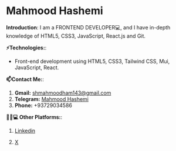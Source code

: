 # Mahmood Hashemi

**Introduction**:
I am a FRONTEND DEVELOPER💻, and I have in-depth knowledge of HTML5, CSS3, JavaScript, React.js and Git.

**⚡Technologies:**:

* Front-end development using HTML5, CSS3, Tailwind CSS, Mui, JavaScript, React.

**📫Contact Me:**:

1. **Gmail:** shmahmoodham143@gmail.com
2. **Telegram:** [Mahmood Hashemi](https://t.me/mahmood_learning)
3. **Phone:** +93729034586

**👨🏻💻 Other Platforms:**:

1. [Linkedin](https://linkedin.com/in/shah-mahmood-hashemi-55172a276)

2. [X](https://twitter.com/Mahmood18999963)
